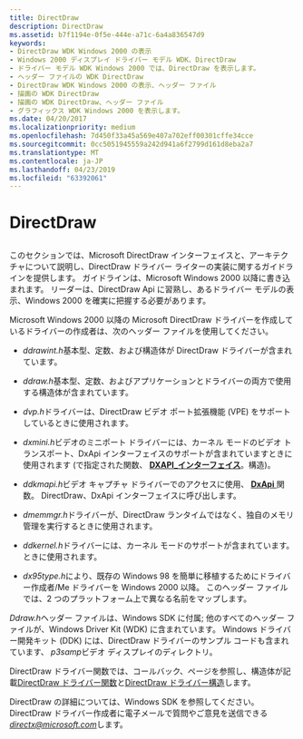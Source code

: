 ```yaml
---
title: DirectDraw
description: DirectDraw
ms.assetid: b7f1194e-0f5e-444e-a71c-6a4a836547d9
keywords:
- DirectDraw WDK Windows 2000 の表示
- Windows 2000 ディスプレイ ドライバー モデル WDK、DirectDraw
- ドライバー モデル WDK Windows 2000 では、DirectDraw を表示します。
- ヘッダー ファイルの WDK DirectDraw
- DirectDraw WDK Windows 2000 の表示、ヘッダー ファイル
- 描画の WDK DirectDraw
- 描画の WDK DirectDraw、ヘッダー ファイル
- グラフィックス WDK Windows 2000 を表示します。
ms.date: 04/20/2017
ms.localizationpriority: medium
ms.openlocfilehash: 7d450f33a45a569e407a702eff00301cffe34cce
ms.sourcegitcommit: 0cc5051945559a242d941a6f2799d161d8eba2a7
ms.translationtype: MT
ms.contentlocale: ja-JP
ms.lasthandoff: 04/23/2019
ms.locfileid: "63392061"
---
```

# <a name="directdraw"></a>DirectDraw


## <span id="ddk_directdraw_gg"></span><span id="DDK_DIRECTDRAW_GG"></span>


このセクションでは、Microsoft DirectDraw インターフェイスと、アーキテクチャについて説明し、DirectDraw ドライバー ライターの実装に関するガイドラインを提供します。 ガイドラインは、Microsoft Windows 2000 以降に書き込まれます。 リーダーは、DirectDraw Api に習熟し、あるドライバー モデルの表示、Windows 2000 を確実に把握する必要があります。

Microsoft Windows 2000 以降の Microsoft DirectDraw ドライバーを作成しているドライバーの作成者は、次のヘッダー ファイルを使用してください。

-   *ddrawint.h*基本型、定数、および構造体が DirectDraw ドライバーが含まれています。

-   *ddraw.h*基本型、定数、およびアプリケーションとドライバーの両方で使用する構造体が含まれています。

-   *dvp.h*ドライバーは、DirectDraw ビデオ ポート拡張機能 (VPE) をサポートしているときに使用されます。

-   *dxmini.h*ビデオのミニポート ドライバーには、カーネル モードのビデオ トランスポート、DxApi インターフェイスのサポートが含まれていますときに使用されます (で指定された関数、 [ **DXAPI\_インターフェイス**](https://msdn.microsoft.com/library/windows/hardware/ff557395)。構造)。

-   *ddkmapi.h*ビデオ キャプチャ ドライバーでのアクセスに使用、 [ **DxApi** ](https://msdn.microsoft.com/library/windows/hardware/ff557364)関数。 DirectDraw、DxApi インターフェイスに呼び出します。

-   *dmemmgr.h*ドライバーが、DirectDraw ランタイムではなく、独自のメモリ管理を実行するときに使用されます。

-   *ddkernel.h*ドライバーには、カーネル モードのサポートが含まれています。 ときに使用されます。

-   *dx95type.h*により、既存の Windows 98 を簡単に移植するためにドライバー作成者/Me ドライバーを Windows 2000 以降。 このヘッダー ファイルでは、2 つのプラットフォーム上で異なる名前をマップします。

*Ddraw.h*ヘッダー ファイルは、Windows SDK に付属; 他のすべてのヘッダー ファイルが、Windows Driver Kit (WDK) に含まれています。 Windows ドライバー開発キット (DDK) には、DirectDraw ドライバーのサンプル コードも含まれています、 *p3samp*ビデオ ディスプレイのディレクトリ。

DirectDraw ドライバー関数では、コールバック、ページを参照し、構造体が記載[DirectDraw ドライバー関数](https://msdn.microsoft.com/library/windows/hardware/ff553825)と[DirectDraw ドライバー構造](https://msdn.microsoft.com/library/windows/hardware/ff553831)します。

DirectDraw の詳細については、Windows SDK を参照してください。 DirectDraw ドライバー作成者に電子メールで質問やご意見を送信できる <em>directx@microsoft.com</em>します。

 

 





